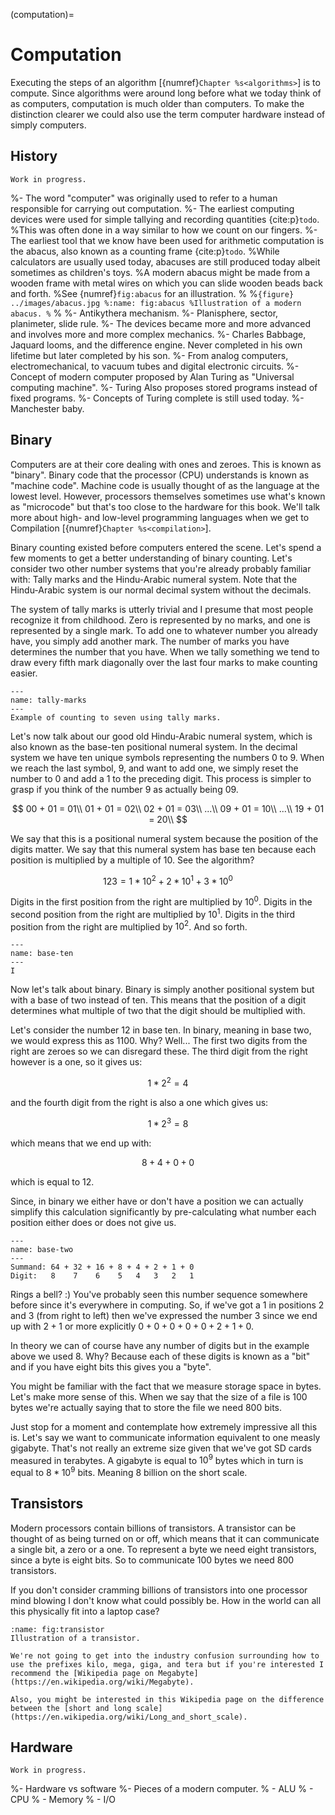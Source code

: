 (computation)=
# Computation

Executing the steps of an algorithm [{numref}`Chapter %s<algorithms>`] is to compute.
Since algorithms were around long before what we today think of as computers, computation is much older than computers.
To make the distinction clearer we could also use the term computer hardware instead of simply computers.


## History

```{warning}
Work in progress.
```

%- The word "computer" was originally used to refer to a human responsible for carrying out computation.
%- The earliest computing devices were used for simple tallying and recording quantities {cite:p}`todo`.
%This was often done in a way similar to how we count on our fingers.
%- The earliest tool that we know have been used for arithmetic computation is the abacus, also known as a counting frame {cite:p}`todo`.
%While calculators are usually used today, abacuses are still produced today albeit sometimes as children's toys.
%A modern abacus might be made from a wooden frame with metal wires on which you can slide wooden beads back and forth.
%See {numref}`fig:abacus` for an illustration.
%
%```{figure} ../images/abacus.jpg
%:name: fig:abacus
%Illustration of a modern abacus.
%```
%
%- Antikythera mechanism.
%- Planisphere, sector, planimeter, slide rule.
%- The devices became more and more advanced and involves more and more complex mechanics.
%- Charles Babbage, Jaquard looms, and the difference engine. Never completed in his own lifetime but later completed by his son.
%- From analog computers, electromechanical, to vacuum tubes and digital electronic circuits.
%- Concept of modern computer proposed by Alan Turing as "Universal computing machine".
%- Turing Also proposes stored programs instead of fixed programs.
%- Concepts of Turing complete is still used today.
%- Manchester baby.


## Binary

Computers are at their core dealing with ones and zeroes.
This is known as "binary".
Binary code that the processor (CPU) understands is known as "machine code".
Machine code is usually thought of as the language at the lowest level.
However, processors themselves sometimes use what's known as "microcode" but that's too close to the hardware for this book.
We'll talk more about high- and low-level programming languages when we get to Compilation [{numref}`Chapter %s<compilation>`].

Binary counting existed before computers entered the scene.
Let's spend a few moments to get a better understanding of binary counting.
Let's consider two other number systems that you're already probably familiar with:
Tally marks and the Hindu-Arabic numeral system.
Note that the Hindu-Arabic system is our normal decimal system without the decimals.

The system of tally marks is utterly trivial and I presume that most people recognize it from childhood.
Zero is represented by no marks, and one is represented by a single mark.
To add one to whatever number you already have, you simply add another mark.
The number of marks you have determines the number that you have.
When we tally something we tend to draw every fifth mark diagonally over the last four marks to make counting easier.

```{figure} ../images/tally-marks.svg
---
name: tally-marks
---
Example of counting to seven using tally marks.
```

Let's now talk about our good old Hindu-Arabic numeral system, which is also known as the base-ten positional numeral system.
In the decimal system we have ten unique symbols representing the numbers 0 to 9.
When we reach the last symbol, 9, and want to add one, we simply reset the number to 0 and add a 1 to the preceding digit.
This process is simpler to grasp if you think of the number 9 as actually being 09.

$$
00 + 01 = 01\\
01 + 01 = 02\\
02 + 01 = 03\\
...\\
09 + 01 = 10\\
...\\
19 + 01 = 20\\
$$

We say that this is a positional numeral system because the position of the digits matter.
We say that this numeral system has base ten because each position is multiplied by a multiple of 10.
See the algorithm?

$$
123 = 1 * 10^2 + 2*10^1 + 3*10^0
$$

Digits in the first position from the right are multiplied by $10^0$.
Digits in the second position from the right are multiplied by $10^1$.
Digits in the third position from the right are multiplied by $10^2$.
And so forth.

<!-- https://en.wikipedia.org/wiki/Positional_notation -->
```{figure} ../images/base-ten.svg
---
name: base-ten
---
I
```

Now let's talk about binary.
Binary is simply another positional system but with a base of two instead of ten.
This means that the position of a digit determines what multiple of two that the digit should be multiplied with.

Let's consider the number 12 in base ten.
In binary, meaning in base two, we would express this as $1100$.
Why?
Well...
The first two digits from the right are zeroes so we can disregard these.
The third digit from the right however is a one, so it gives us:

$$
1*2^2 = 4
$$

and the fourth digit from the right is also a one which gives us:

$$
1*2^3 = 8
$$

which means that we end up with:

$$
8 + 4 + 0 + 0
$$

which is equal to $12$.

Since, in binary we either have or don't have a position we can actually simplify this calculation significantly by pre-calculating what number each position either does or does not give us.

````{figure} ../images/base-two.svg
---
name: base-two
---
Summand: 64 + 32 + 16 + 8 + 4 + 2 + 1 + 0
Digit:   8    7    6    5   4   3   2   1
````

Rings a bell? :)
You've probably seen this number sequence somewhere before since it's everywhere in computing.
So, if we've got a 1 in positions 2 and 3 (from right to left) then we've expressed the number 3 since we end up with $2 + 1$ or more explicitly $0 + 0 + 0 + 0 + 0 + 2 + 1 + 0$.

In theory we can of course have any number of digits but in the example above we used 8.
Why?
Because each of these digits is known as a "bit" and if you have eight bits this gives you a "byte".

You might be familiar with the fact that we measure storage space in bytes.
Let's make more sense of this.
When we say that the size of a file is 100 bytes we're actually saying that to store the file we need 800 bits.

Just stop for a moment and contemplate how extremely impressive all this is.
Let's say we want to communicate information equivalent to one measly gigabyte.
That's not really an extreme size given that we've got SD cards measured in terabytes.
A gigabyte is equal to $10^9$ bytes which in turn is equal to $8 * 10^9$ bits.
Meaning 8 billion on the short scale.

## Transistors

Modern processors contain billions of transistors.
A transistor can be thought of as being turned on or off, which means that it can communicate a single bit, a zero or a one.
To represent a byte we need eight transistors, since a byte is eight bits.
So to communicate 100 bytes we need 800 transistors.
<!-- TODO: Add more explanation of what transistors actually are. From an electronics perspective. -->

If you don't consider cramming billions of transistors into one processor mind blowing I don't know what could possibly be.
How in the world can all this physically fit into a laptop case?

```{figure} ../images/transistor.svg
:name: fig:transistor
Illustration of a transistor.
```

```{seealso}
We're not going to get into the industry confusion surrounding how to use the prefixes kilo, mega, giga, and tera but if you're interested I recommend the [Wikipedia page on Megabyte](https://en.wikipedia.org/wiki/Megabyte).

Also, you might be interested in this Wikipedia page on the difference between the [short and long scale](https://en.wikipedia.org/wiki/Long_and_short_scale).
```

## Hardware

```{warning}
Work in progress.
```

%- Hardware vs software
%- Pieces of a modern computer.
%  - ALU
%  - CPU
%  - Memory
%  - I/O

